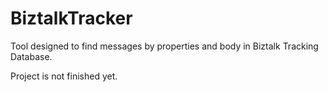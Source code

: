 # BiztalkTracker
Tool designed to find messages by properties and body in Biztalk Tracking Database.

Project is not finished yet.
